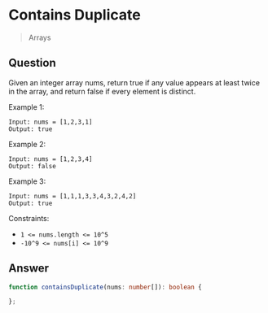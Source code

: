 # Contains Duplicate
> Arrays

## Question

Given an integer array nums, return true if any value appears at least twice in the array, and return false if every element is distinct.

Example 1:

```
Input: nums = [1,2,3,1]
Output: true
```

Example 2:

```
Input: nums = [1,2,3,4]
Output: false
```

Example 3:

```
Input: nums = [1,1,1,3,3,4,3,2,4,2]
Output: true
```

Constraints:

- ```1 <= nums.length <= 10^5```
- ```-10^9 <= nums[i] <= 10^9```

## Answer

```typescript
function containsDuplicate(nums: number[]): boolean {

};
```
